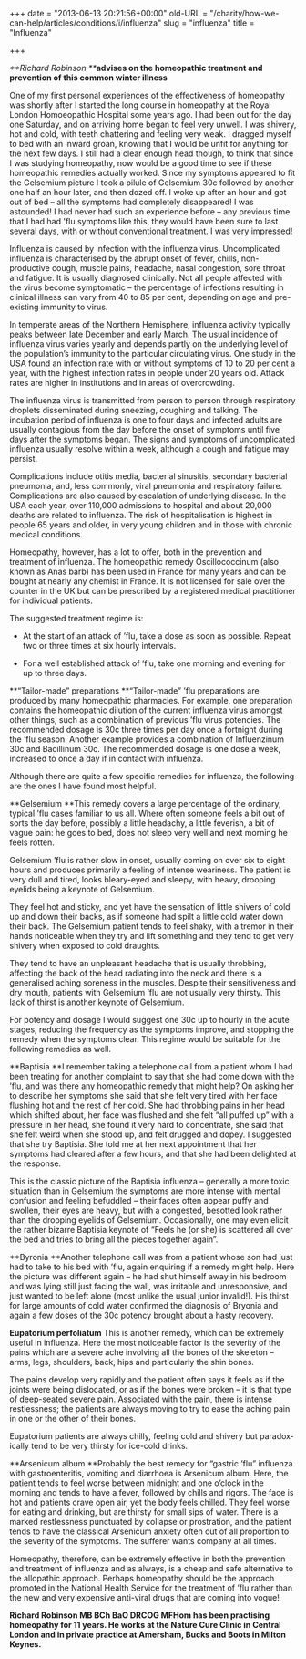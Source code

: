 +++
date = "2013-06-13 20:21:56+00:00"
old-URL = "/charity/how-we-can-help/articles/conditions/i/influenza"
slug = "influenza"
title = "Influenza"

+++

_**Richard Robinson **_**advises on the homeopathic treatment and prevention of this common winter illness**

One of my first personal experiences of the effectiveness of homeopathy was shortly after I started the long course in homeopathy at the Royal London Homoeopathic Hospital some years ago. I had been out for the day one Saturday, and on arriving home began to feel very unwell. I was shivery, hot and cold, with teeth chattering and feeling very weak. I dragged myself to bed with an inward groan, knowing that I would be unfit for anything for the next few days. I still had a clear enough head though, to think that since I was studying homeopathy, now would be a good time to see if these homeopathic remedies actually worked. Since my symptoms appeared to fit the Gelsemium picture I took a pilule of Gelsemium 30c followed by another one half an hour later, and then dozed off. I woke up after an hour and got out of bed – all the symptoms had completely disappeared! I was astounded! I had never had such an experience before – any previous time that I had had 'flu symptoms like this, they would have been sure to last several days, with or without conventional treatment. I was very impressed!

Influenza is caused by infection with the influenza virus. Uncomplicated influenza is characterised by the abrupt onset of fever, chills, non-productive cough, muscle pains, headache, nasal congestion, sore throat and fatigue. It is usually diagnosed clinically. Not all people affected with the virus become symptomatic – the percentage of infections resulting in clinical illness can vary from 40 to 85 per cent, depending on age and pre-existing immunity to virus.

In temperate areas of the Northern Hemisphere, influenza activity typically peaks between late December and early March. The usual incidence of influenza virus varies yearly and depends partly on the underlying level of the population’s immunity to the particular circulating virus. One study in the USA found an infection rate with or without symptoms of 10 to 20 per cent a year, with the highest infection rates in people under 20 years old. Attack rates are higher in institutions and in areas of overcrowding.

The influenza virus is transmitted from person to person through respiratory droplets disseminated during sneezing, coughing and talking. The incubation period of influenza is one to four days and infected adults are usually contagious from the day before the onset of symptoms until five days after the symptoms began. The signs and symptoms of uncomplicated influenza usually resolve within a week, although a cough and fatigue may persist.

Complications include otitis media, bacterial sinusitis, secondary bacterial pneumonia, and, less commonly, viral pneumonia and respiratory failure. Complications are also caused by escalation of underlying disease. In the USA each year, over 110,000 admissions to hospital and about 20,000 deaths are related to influenza. The risk of hospitalisation is highest in people 65 years and older, in very young children and in those with chronic medical conditions.

Homeopathy, however, has a lot to offer, both in the prevention and treatment of influenza. The homeopathic remedy Oscillococcinum (also known as Anas barb) has been used in France for many years and can be bought at nearly any chemist in France. It is not licensed for sale over the counter in the UK but can be prescribed by a registered medical practitioner for individual patients.

The suggested treatment regime is:

  * At the start of an attack of ’flu, take a dose as soon as possible. Repeat two or three times at six hourly intervals.

  * For a well established attack of ’flu, take one morning and evening for up to three days.

**“Tailor-made” preparations
**“Tailor-made” ’flu preparations are produced by many homeopathic pharmacies. For example, one preparation contains the homeopathic dilution of the current influenza virus amongst other things, such as a combination of previous ’flu virus potencies. The recommended dosage is 30c three times per day once a fortnight during the ’flu season. Another example provides a combination of Influenzinum 30c and Bacillinum 30c. The recommended dosage is one dose a week, increased to once a day if in contact with influenza.

Although there are quite a few specific remedies for influenza, the following are the ones I have found most helpful.

**Gelsemium
**This remedy covers a large percentage of the ordinary, typical ’flu cases familiar to us all. Where often someone feels a bit out of sorts the day before, possibly a little headachy, a little feverish, a bit of vague pain: he goes to bed, does not sleep very well and next morning he feels rotten.

Gelsemium ’flu is rather slow in onset, usually coming on over six to eight hours and produces primarily a feeling of intense weariness. The patient is very dull and tired, looks bleary-eyed and sleepy, with heavy, drooping eyelids being a keynote of Gelsemium.

They feel hot and sticky, and yet have the sensation of little shivers of cold up and down their backs, as if someone had spilt a little cold water down their back. The Gelsemium patient tends to feel shaky, with a tremor in their hands noticeable when they try and lift something and they tend to get very shivery when exposed to cold draughts.

They tend to have an unpleasant headache that is usually throbbing, affecting the back of the head radiating into the neck and there is a generalised aching soreness in the muscles. Despite their sensitiveness and dry mouth, patients with Gelsemium ’flu are not usually very thirsty. This lack of thirst is another keynote of Gelsemium.

For potency and dosage I would suggest one 30c up to hourly in the acute stages, reducing the frequency as the symptoms improve, and stopping the remedy when the symptoms clear. This regime would be suitable for the following remedies as well.

**Baptisia
**I remember taking a telephone call from a patient whom I had been treating for another complaint to say that she had come down with the ’flu, and was there any homeopathic remedy that might help? On asking her to describe her symptoms she said that she felt very tired with her face flushing hot and the rest of her cold. She had throbbing pains in her head which shifted about, her face was flushed and she felt “all puffed up” with a pressure in her head, she found it very hard to concentrate, she said that she felt weird when she stood up, and felt drugged and dopey. I suggested that she try Baptisia. She told me at her next appointment that her symptoms had cleared after a few hours, and that she had been delighted at the response.

This is the classic picture of the Baptisia influenza – generally a more toxic situation than in Gelsemium the symptoms are more intense with mental confusion and feeling befuddled – their faces often appear puffy and swollen, their eyes are heavy, but with a congested, besotted look rather than the drooping eyelids of Gelsemium. Occasionally, one may even elicit the rather bizarre Baptisia keynote of “Feels he (or she) is scattered all over the bed and tries to bring all the pieces together again”.

**Byronia
**Another telephone call was from a patient whose son had just had to take to his bed with ’flu, again enquiring if a remedy might help. Here the picture was different again – he had shut himself away in his bedroom and was lying still just facing the wall, was irritable and unresponsive, and just wanted to be left alone (most unlike the usual junior invalid!). His thirst for large amounts of cold water confirmed the diagnosis of Bryonia and again a few doses of the 30c potency brought about a hasty recovery.

**Eupatorium perfoliatum**
This is another remedy, which can be extremely useful in influenza. Here the most noticeable factor is the severity of the pains which are a severe ache involving all the bones of the skeleton – arms, legs, shoulders, back, hips and particularly the shin bones.

The pains develop very rapidly and the patient often says it feels as if the joints were being dislocated, or as if the bones were broken – it is that type of deep-seated severe pain. Associated with the pain, there is intense restlessness; the patients are always moving to try to ease the aching pain in one or the other of their bones.

Eupatorium patients are always chilly, feeling cold and shivery but paradox­ically tend to be very thirsty for ice-cold drinks.

**Arsenicum album
**Probably the best remedy for “gastric ’flu” influenza with gastroenteritis, vomiting and diarrhoea is Arsenicum album. Here, the patient tends to feel worse between midnight and one o’clock in the morning and tends to have a fever, followed by chills and rigors. The face is hot and patients crave open air, yet the body feels chilled. They feel worse for eating and drinking, but are thirsty for small sips of water. There is a marked restlessness punctuated by collapse or prostration, and the patient tends to have the classical Arsenicum anxiety often out of all proportion to the severity of the symptoms. The sufferer wants company at all times.

Homeopathy, therefore, can be extremely effective in both the prevention and treatment of influenza and as always, is a cheap and safe alternative to the allopathic approach. Perhaps homeopathy should be the approach promoted in the National Health Service for the treatment of ’flu rather than the new and very expensive anti-viral drugs that are coming into vogue!

**Richard Robinson MB BCh BaO DRCOG MFHom has been practising homeopathy for 11 years. He works at the Nature Cure Clinic in Central London and in private practice at Amersham, Bucks and Boots in Milton Keynes.**
